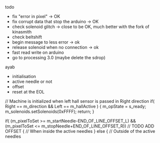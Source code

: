 todo

- fix "error in pixel" -> OK
- fix corrupt data that stop the arduino -> OK
- check solenoid glitch -> close to be OK, much better with the fork of kinasmith
- check beltshift
- begin message to less error -> ok
- release solenoid when no connection -> ok
- fast read write on arduino
- go to processing 3.0 (maybe delete the sdrop)

ayab
- initialisation
- active needle or not
- offset
- reset at the EOL

// Machine is initialized when left hall sensor is passed in Right direction
		if( Right == m_direction && Left == m_hallActive )
		{
			m_opState = s_ready;
			m_solenoids.setSolenoids(0xFFFF);
			return;
		}
		
if( (m_pixelToSet >= m_startNeedle-END_OF_LINE_OFFSET_L)
				&& (m_pixelToSet <= m_stopNeedle+END_OF_LINE_OFFSET_R)) // TODO ADD OFFSET
		{	// When inside the active needles
		}
		else
		{	// Outside of the active needles
